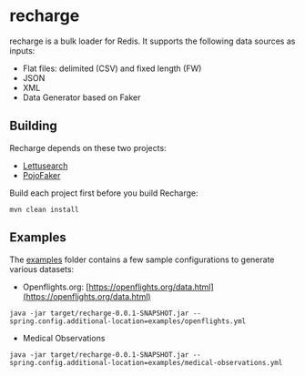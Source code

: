 # recharge
recharge is a bulk loader for Redis. It supports the following data sources as inputs:

* Flat files: delimited (CSV) and fixed length (FW)
* JSON
* XML
* Data Generator based on Faker

## Building
Recharge depends on these two projects:
* [Lettusearch](https://github.com/Redislabs-Solution-Architects/lettusearch)
* [PojoFaker](https://github.com/jruaux/pojofaker)

Build each project first before you build Recharge:
```
mvn clean install
```

## Examples
The [examples](./examples) folder contains a few sample configurations to generate various datasets:
* Openflights.org: [https://openflights.org/data.html](https://openflights.org/data.html)
```
java -jar target/recharge-0.0.1-SNAPSHOT.jar --spring.config.additional-location=examples/openflights.yml
```

* Medical Observations
```
java -jar target/recharge-0.0.1-SNAPSHOT.jar --spring.config.additional-location=examples/medical-observations.yml
```
